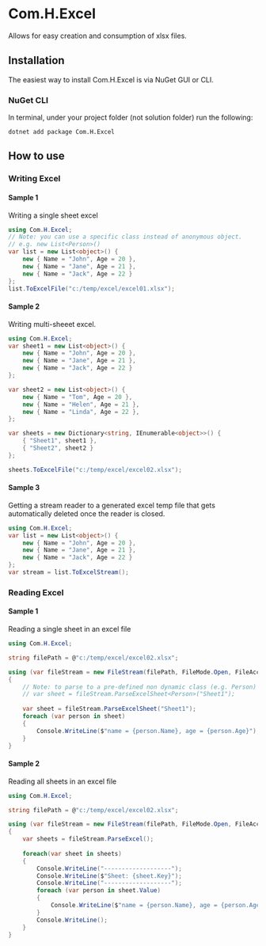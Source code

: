 # Com.H.Excel
Allows for easy creation and consumption of xlsx files. 

## Installation
The easiest way to install Com.H.Excel is via NuGet GUI or CLI.

### NuGet CLI
In terminal, under your project folder (not solution folder) run the following:
```
dotnet add package Com.H.Excel
```

## How to use

### Writing Excel

#### Sample 1
Writing a single sheet excel

```csharp
using Com.H.Excel;
// Note: you can use a specific class instead of anonymous object. 
// e.g. new List<Person>()
var list = new List<object>() {
	new { Name = "John", Age = 20 },
	new { Name = "Jane", Age = 21 },
	new { Name = "Jack", Age = 22 }
};
list.ToExcelFile("c:/temp/excel/excel01.xlsx");
```

#### Sample 2
Writing multi-sheeet excel.

```csharp
using Com.H.Excel;
var sheet1 = new List<object>() {
	new { Name = "John", Age = 20 },
	new { Name = "Jane", Age = 21 },
	new { Name = "Jack", Age = 22 }
};

var sheet2 = new List<object>() {
	new { Name = "Tom", Age = 20 },
	new { Name = "Helen", Age = 21 },
	new { Name = "Linda", Age = 22 },
};

var sheets = new Dictionary<string, IEnumerable<object>>() {
	{ "Sheet1", sheet1 },
	{ "Sheet2", sheet2 }
};

sheets.ToExcelFile("c:/temp/excel/excel02.xlsx");
```

#### Sample 3
Getting a stream reader to a generated excel temp file that gets automatically deleted once the reader is closed.

```csharp
using Com.H.Excel;
var list = new List<object>() {
	new { Name = "John", Age = 20 },
	new { Name = "Jane", Age = 21 },
	new { Name = "Jack", Age = 22 }
};
var stream = list.ToExcelStream();
```


### Reading Excel
#### Sample 1
Reading a single sheet in an excel file

```csharp
using Com.H.Excel;

string filePath = @"c:/temp/excel/excel02.xlsx";

using (var fileStream = new FileStream(filePath, FileMode.Open, FileAccess.Read, FileShare.ReadWrite))
{
	// Note: to parse to a pre-defined non dynamic class (e.g. Person) use:
    // var sheet = fileStream.ParseExcelSheet<Person>("Sheet1");
	
    var sheet = fileStream.ParseExcelSheet("Sheet1");
    foreach (var person in sheet)
    {
        Console.WriteLine($"name = {person.Name}, age = {person.Age}");
    }
}
```

#### Sample 2
Reading all sheets in an excel file

```csharp
using Com.H.Excel;

string filePath = @"c:/temp/excel/excel02.xlsx";

using (var fileStream = new FileStream(filePath, FileMode.Open, FileAccess.Read, FileShare.ReadWrite))
{
    var sheets = fileStream.ParseExcel();
    
    foreach(var sheet in sheets)
    {
        Console.WriteLine("-------------------");
        Console.WriteLine($"Sheet: {sheet.Key}");
        Console.WriteLine("-------------------");
        foreach (var person in sheet.Value)
        {
            Console.WriteLine($"name = {person.Name}, age = {person.Age}");
        }
        Console.WriteLine();
    }
}
```